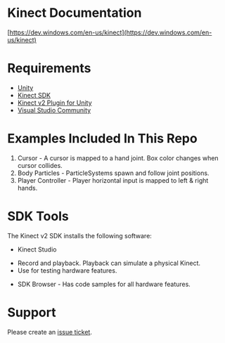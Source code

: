 # Kinect Documentation
[https://dev.windows.com/en-us/kinect](https://dev.windows.com/en-us/kinect)

# Requirements
-  [Unity](http://unity3d.com)
-  [Kinect SDK](http://www.microsoft.com/en-us/download/details.aspx?id=44561)
-  [Kinect v2 Plugin for Unity](http://go.microsoft.com/fwlink/?LinkID=513177)
-  [Visual Studio Community](http://visualstudio.com)

# Examples Included In This Repo
1.  Cursor - A cursor is mapped to a hand joint.  Box color changes when cursor collides.
2.  Body Particles - ParticleSystems spawn and follow joint positions.
3.  Player Controller - Player horizontal input is mapped to left & right hands.

# SDK Tools
The Kinect v2 SDK installs the following software:

-  Kinect Studio
  * Record and playback.  Playback can simulate a physical Kinect.
  * Use for testing hardware features.
-   SDK Browser - Has code samples for all hardware features.

# Support
Please create an [issue ticket](https://github.com/jasonrwalters/Unity_Kinect/issues).
